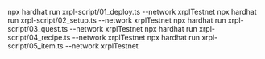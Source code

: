 npx hardhat run xrpl-script/01_deploy.ts --network xrplTestnet
npx hardhat run xrpl-script/02_setup.ts --network xrplTestnet
npx hardhat run xrpl-script/03_quest.ts --network xrplTestnet
npx hardhat run xrpl-script/04_recipe.ts --network xrplTestnet
npx hardhat run xrpl-script/05_item.ts --network xrplTestnet